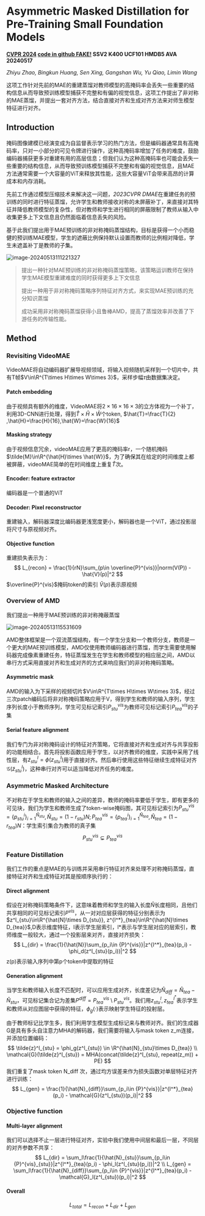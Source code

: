 # Asymmetric Masked Distillation for Pre-Training Small Foundation Models

**[CVPR 2024](https://arxiv.org/abs/2311.03149)	[code in github FAKE!](https://github.com/MCG-NJU/AMD)	SSV2  K400  UCF101  HMDB5  AVA	20240517**

*Zhiyu Zhao, Bingkun Huang, Sen Xing, Gangshan Wu, Yu Qiao, Limin Wang*

这项工作针对先前的MAE的重建蒸馏对教师模型的高掩码率会丢失一些重要的结构信息从而导致预训练模型捕获不完整和有偏的视觉信息，这项工作提出了非对称的MAE蒸馏，并提出一套对齐方法，结合直接对齐和生成对齐方法来对师生模型特征进行对齐。

## Introduction

掩码图像建模已经演变成为自监督表示学习的热门方法，但是编码器通常具有高掩码率，只对一小部分的可见令牌进行操作，这种高掩码率增加了任务的难度，鼓励编码器捕获更多对重建有用的高层信息；但我们认为这种高掩码率也可能会丢失一些重要的结构信息，从而导致预训练模型捕获不完整和有偏的视觉信息，且MAE方法通常需要一个大容量的ViT来释放其性能，这些大容量ViT会带来高昂的计算成本和内存消耗。

先前工作通过模型压缩技术来解决这一问题，*2023CVPR DMAE*在重建任务的预训练的同时进行特征蒸馏，允许学生和教师接收对称的未屏蔽补丁，来直接对其特征并降低教师模型的复杂性，但对教师和学生进行相同的屏蔽限制了教师从输入中收集更多上下文信息且仍然面临着信息丢失的风险。

基于此我们提出用于MAE预训练的非对称掩码蒸馏结构，目标是获得一个小而稳健的预训练MAE模型，学生的遮蔽比例保持默认设置而教师的比例相对降低，学生未遮盖补丁是教师的子集。

![image-20240513111221327](imgs/image-20240513111221327.png)

> 提出一种针对MAE预训练的非对称掩码蒸馏策略，该策略运训教师在保持学生MAE模型重建难度的同时获得更多上下文信息
>
> 提出一种用于非对称掩码策略序列特征对齐方式，来实现MAE预训练的充分知识蒸馏
>
> 成功采用非对称掩码蒸馏获得小且鲁棒AMD，提高了蒸馏效率并改善了下游任务的传输性能。

## Method

### Revisiting VideoMAE

VideoMAE将自动编码器扩展导视频领域，将输入视频随机采样到一个切片中，共有T帧$V\in\R^{T\times H\times W\times 3}$，采样步幅$\tau$由数据集决定。

#### Patch embedding

由于视频具有额外的维度，VideoMAE将$2\times 16 \times 16\times 3$的立方体视为一个补丁，利用3D-CNN进行处理，得到$\hat{T}\times \hat{H}\times \hat{W}$个token, $\hat{T}=\frac{T}{2}  ,\hat{H}=\frac{H}{16},\hat{W}=\frac{W}{16}$

#### Masking strategy

由于视频信息冗余，videoMAE应用了更高的掩码率r，一个随机掩码$\tilde{M}\in\R^{\hat{H}\times \hat{W}}$，为了确保其在给定的时间维度上都被屏蔽，videoMAE简单的在时间维度上重复$\hat{T}$次。

#### Encoder: feature extractor

编码器是一个普通的ViT

#### Decoder: Pixel reconstructor

重建输入，解码器深度比编码器更浅宽度更小，解码器也是一个ViT，通过投影层将尺寸与原视频对齐。

#### Objective function

重建损失表示为： 
$$
L_{recon} = \frac{1}{rN}\sum_{p\in \overline{P}^{vis}}|norm(V(P)) - \hat{V}(p)|^2
$$
$\overline{P}^{vis}$掩码token的索引 $\hat{V}(p)$表示原视频

### Overview of AMD

我们提出一种用于MAE预训练的非对称掩蔽蒸馏

![image-20240513115531609](imgs/image-20240513115531609.png)

AMD整体框架是一个双流蒸馏结构，有一个学生分支和一个教师分支，教师是一个更大的MAE预训练模型，AMD仅使用教师编码器进行蒸馏，而学生需要使用解码器完成像素重建任务，特征蒸馏发生在学生和教师模型的相应层之间，AMD以串行方式采用直接对齐和生成对齐的方式来响应我们的非对称掩码策略。

#### Asymmetric mask

AMD的输入为下采样的视频切片$V\in\R^{T\times H\times W\times 3}$，经过三次patch编码后将非对称掩码策略应用于V，得到学生和教师的输入序列，学生序列长度小于教师序列，学生可见标记索引$P^{vis}_{stu}$为教师可见标记索引$P^{vis}_{tea}$的子集

#### Serial feature alignment

我们专门为非对称掩码设计的特征对齐策略，它将直接对齐和生成对齐与共享投影的功能相结合。首先将投影函数应用于学生，以对齐教师的维度，实践中采用了线性层，有$\tilde{z}^l_{stu} = \phi(z^l_{stu})$用于直接对齐。然后串行使用这些特征继续生成特征对齐$\mathcal{G}(\tilde{z}^l_{stu})$，这种串行对齐可以适当降低对齐任务的难度。

### Asymmetric Masked Architecture

不对称在于学生和教师的输入之间的差异，教师的掩码率要低于学生，即有更多的可见块，我们为学生和教师生成了token-wise掩码图，其可见标记索引为$P^{vis}_{stu} = \{ p^i_{stu} \}^{\hat{N}_{stu}}_{i=1}, \hat{N}_{stu} = (1-r_{stu})N; P^{vis}_{tea} = \{ p^i_{tea} \}^{\hat{N}_{tea}}_{i=1}, \hat{N}_{tea} = (1-r_{tea})N$：学生索引集合为教师的真子集
$$
P^{vis}_{stu} \subsetneq P^{vis}_{tea}
$$

### Feature Distillation

我们工作的重点是MAE的与训练并采用串行特征对齐来处理不对称掩码蒸馏，直接特征对齐和生成特征对其是按顺序执行的：

#### Direct alignment

假设在对称掩码策略条件下，这意味着教师和学生的输入长度$\hat{N}$长度相同，且他们共享相同的可见标记索引$P^{vis}$，从一对对应层获得的特征分别表示为$z^l_{stu}\in\R^{\hat{N}\times D_{stu}}, z^{l^*}_{tea}\in\R^{\hat{N}\times D_{tea}}$,D表示维度特征，l表示学生层索引，l\*表示与学生层对应的层索引，教师维度一般较大，通过一个投影层来对齐，直接对齐损失：
$$
L_{dir} = \frac{1}{\hat{N}}\sum_{p_i\in {P}^{vis}}|z^{l^*}_{tea}(p_i) - \phi_d(z^l_{stu}(p_i))|^2
$$
z(p)表示输入序列中第p个token中提取的特征

#### Generation alignment

当学生和教师输入长度不匹配时，可以应用生成对齐，长度差记为$\hat{N}_{diff} = \hat{N}_{tea} - \hat{N}_{stu}$，可见标记集合记为差集$P^{diff} = P^{vis}_{tea} \setminus P^{vis}_{stu}$。我们用$z^l_{stu}, z^{l^*}_{tea}$表示学生和教师从对应图层中获得的特征，$\phi_g(·)$表示映射学生特征的投射层。

由于教师标记比学生多，我们利用学生模型生成标记来与教师对齐。我们的生成器G是具有多头自注意力MHA的解码器，我们需要将输入与mask token z_m连接，并添加位置编码：
$$
\tilde{z}^l_{stu} = \phi_g(z^l_{stu}) \in \R^{\hat{N}_{stu}\times D_{tea}} \\
\mathcal{G}(\tilde{z}^l_{stu}) = MHA(concat(\tilde{z}^l_{stu}, repeat(z_m)) + PE)
$$
我们重复了mask token N_diff 次，通过均方误差来作为损失函数对单层特征对齐进行训练：
$$
L_{gen} = \frac{1}{\hat{N}_{diff}}\sum_{p_i\in {P}^{vis}}|z^{l^*}_{tea}(p_i) - \mathcal{G}(z^l_{stu})(p_i)|^2
$$

### Objective function

#### Multi-layer alignment

我们可以选择不止一层进行特征对齐，实验中我们使用中间层和最后一层，不同层的对齐参数不共享：
$$
L_{dir} = \sum_l\frac{1}{\hat{N}_{stu}}\sum_{p_i\in {P}^{vis}_{stu}}|z^{l^*}_{tea}(p_i) - \phi_l(z^l_{stu}(p_i))|^2 \\
L_{gen} = \sum_l\frac{1}{\hat{N}_{diff}}\sum_{p_i\in {P}^{vis}}|z^{l^*}_{tea}(p_i) - \mathcal{G}_l(z^l_{stu})(p_i)|^2
$$

#### Overall

$$
L_{total} = L_{recon} + L_{dir} + L_{gen}
$$

